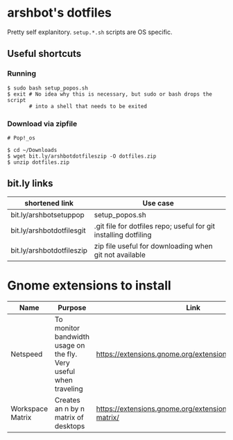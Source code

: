 # arshbot's dotfiles

Pretty self explanitory. `setup.*.sh` scripts are OS specific. 

## Useful shortcuts

### Running

```
$ sudo bash setup_popos.sh
$ exit # No idea why this is necessary, but sudo or bash drops the script
       # into a shell that needs to be exited
```

### Download via zipfile

```
# Pop!_os

$ cd ~/Downloads
$ wget bit.ly/arshbotdotfileszip -O dotfiles.zip
$ unzip dotfiles.zip
```

## bit.ly links

| shortened link | Use case |
| -------------- | -------- |
| bit.ly/arshbotsetuppop | setup_popos.sh |
| bit.ly/arshbotdotfilesgit | .git file for dotfiles repo; useful for git installing dotfiling |
| bit.ly/arshbotdotfileszip | zip file useful for downloading when git not available |

# Gnome extensions to install

| Name | Purpose | Link |
| ---- | ------- | ---- |
| Netspeed | To monitor bandwidth usage on the fly. Very useful when traveling | https://extensions.gnome.org/extension/52/netmonitor/ |
| Workspace Matrix | Creates an n by n matrix of desktops | https://extensions.gnome.org/extension/1485/workspace-matrix/ |

